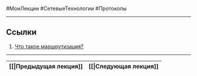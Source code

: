 #МоиЛекции #СетевыеТехнологии #Протоколы 


---
## Ссылки

1. [Что такое маршрутизация?](https://www.cloudflare.com/learning/network-layer/what-is-routing/)

---

| [[\|Предыдущая лекция]] | [[\|Следующая лекция]] |
| ----------------------- | ---------------------- |

